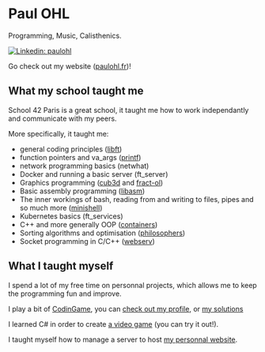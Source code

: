 # Paul OHL

Programming, Music, Calisthenics.

[![Linkedin: paulohl](https://img.shields.io/badge/-PaulOHL-blue?style=flat-square&logo=Linkedin&logoColor=white&link=https://www.linkedin.com/in/paul-ohl-19aaab196/)](https://www.linkedin.com/in/paul-ohl-19aaab196/)

Go check out my website ([paulohl.fr](https://paulohl.fr))! <!-- (or `curl` it 😉) -->

## What my school taught me

School 42 Paris is a great school, it taught me how to work independantly and communicate with my peers.

More specifically, it taught me:
- general coding principles ([libft](https://github.com/paul-ohl/libft))
- function pointers and va_args ([printf](https://github.com/paul-ohl/printf))
- network programming basics (netwhat)
- Docker and running a basic server (ft_server)
- Graphics programming ([cub3d](https://github.com/paul-ohl/cub3d) and [fract-ol](https://github.com/paul-ohl/fract-ol))
- Basic assembly programming ([libasm](https://github.com/paul-ohl/libasm))
- The inner workings of bash, reading from and writing to files, pipes and so much more ([minishell](https://github.com/paul-ohl/minishell))
- Kubernetes basics (ft_services)
- C++ and more generally OOP ([containers](https://github.com/paul-ohl/containers))
- Sorting algorithms and optimisation ([philosophers](https://github.com/paul-ohl/philosophers))
- Socket programming in C/C++ ([webserv](https://github.com/paul-ohl/webserv))

## What I taught myself

I spend a lot of my free time on personnal projects, which allows me to keep the programming fun and improve.

I play a bit of [CodinGame](https://www.codingame.com/), you can [check out my profile](https://www.codingame.com/profile/03584765ce60c2e6df029de3f3727fc36821145), or [my solutions]()

I learned C# in order to create [a video game](https://sweetiemetalhead.itch.io/shooter-in-the-dark) (you can try it out!).

I taught myself how to manage a server to host [my personnal website](https://paulohl.fr).
